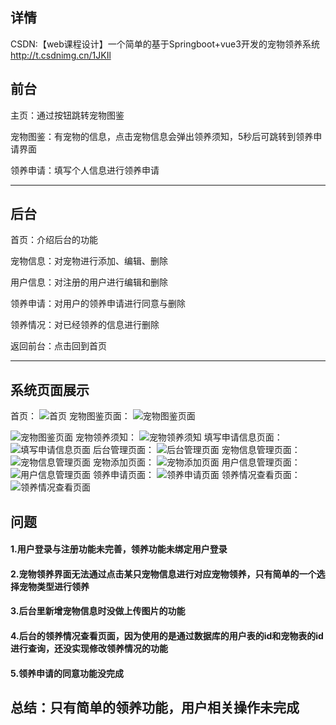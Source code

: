## 详情
CSDN:【web课程设计】一个简单的基于Springboot+vue3开发的宠物领养系统
http://t.csdnimg.cn/1JKIl


## 前台

主页：通过按钮跳转宠物图鉴

宠物图鉴：有宠物的信息，点击宠物信息会弹出领养须知，5秒后可跳转到领养申请界面

领养申请：填写个人信息进行领养申请

****

## 后台

首页：介绍后台的功能

宠物信息：对宠物进行添加、编辑、删除

用户信息：对注册的用户进行编辑和删除

领养申请：对用户的领养申请进行同意与删除

领养情况：对已经领养的信息进行删除

返回前台：点击回到首页

****

## 系统页面展示

首页：
![首页](https://img-blog.csdnimg.cn/direct/996e461d433e48519d85d0a354e09333.png)
宠物图鉴页面：
![宠物图鉴页面](https://img-blog.csdnimg.cn/direct/eab4fbd5205e4141b07bdbe1127f3554.png)

![宠物图鉴页面](https://img-blog.csdnimg.cn/direct/aef89af9403743299de79cae86dcf2da.png)
宠物领养须知：
![宠物领养须知](https://img-blog.csdnimg.cn/direct/e876df861bec4266a5872959cf4d4cd8.png)
填写申请信息页面：
![填写申请信息页面](https://img-blog.csdnimg.cn/direct/7b3f3004140d4fc4b0be2f1e69aa06f4.png)
后台管理页面：
![后台管理页面](https://img-blog.csdnimg.cn/direct/075c233c8dc64776ab8595d027578201.png)
宠物信息管理页面：
![宠物信息管理页面](https://img-blog.csdnimg.cn/direct/c36b2594263a4ba7a0710a62b58f0c38.png)
宠物添加页面：
![宠物添加页面](https://img-blog.csdnimg.cn/direct/782695511dc64baabb684fcfe1f08215.png)
用户信息管理页面：
![用户信息管理页面](https://img-blog.csdnimg.cn/direct/64fd93620df249058381043e882ce91a.png)
领养申请页面：
![领养申请页面](https://img-blog.csdnimg.cn/direct/1b262dff8c8b4b578b64ce1d5e1d07e4.png)
领养情况查看页面：
![领养情况查看页面](https://img-blog.csdnimg.cn/direct/449ba8bfd4104414b5a94afd9349f99c.png)



## 问题

#### 1.用户登录与注册功能未完善，领养功能未绑定用户登录

#### 2.宠物领养界面无法通过点击某只宠物信息进行对应宠物领养，只有简单的一个选择宠物类型进行领养

#### 3.后台里新增宠物信息时没做上传图片的功能

#### 4.后台的领养情况查看页面，因为使用的是通过数据库的用户表的id和宠物表的id进行查询，还没实现修改领养情况的功能

#### 5.领养申请的同意功能没完成

## 总结：只有简单的领养功能，用户相关操作未完成

